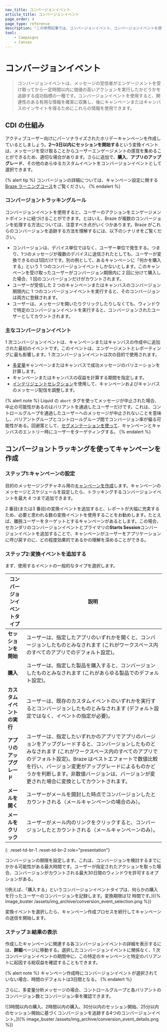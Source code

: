 ```yaml
---
nav_title: コンバージョンイベント
article_title: コンバージョンイベント
page_order: 4
page_type: reference
description: "この参照記事では、コンバージョンイベント、コンバージョンイベントを使用して Braze 内で成功指標を定義する方法、コンバージョンイベントを使用してユーザーのエンゲージメントを確認する方法について説明します。"
tool:
    - Campaigns
    - Canvas
---
```


# コンバージョンイベント

> コンバージョンイベントは、メッセージの受信者がエンゲージメントを受け取ってから一定時間以内に価値の高いアクションを実行したかどうかを追跡する成功指標の一種です。コンバージョンイベントを使用すると、関連性のある有用な情報を確実に収集し、後にキャンペーンまたはキャンバスのインサイトを得るためにこれらの情報を使用できます。

## CDI の仕組み

アクティブユーザー向けにパーソナライズされたホリデーキャンペーンを作成しているとしましょう。**2～3日以内にセッションを開始する**という変換イベントは、メッセージを受け取ることからユーザーエンゲージメントの感覚を集めることができるため、適切な場合があります。さらに追加で、**購入**、**アプリのアップグレード**、その他のあらゆるカスタムイベントをコンバージョンイベントとして選択できます。

{% alert tip %}
コンバージョンの詳細については、キャンペーン設定に関する [Braze ラーニングコース](https://learning.braze.com/campaign-setup-delivery-targeting-conversions)をご覧ください。
{% endalert %}

### コンバージョントラッキングルール

コンバージョンイベントを使用すると、ユーザーのアクションをエンゲージメントポイントに紐づけることができます。とはいえ、Braze が複数のコンバージョンを処理する方法については、注意すべき点がいくつかあります。Braze がこれらのコンバージョンを追跡する方法を理解するには、以下のシナリオをご覧ください。

- コンバージョンは、デバイス単位ではなく、ユーザー単位で発生する。つまり、1つのメッセージが複数のデバイスに送信されたとしても、ユーザーが変換できるのは1回だけです。別の例として、あるキャンペーンに「何かを購入する」という 1 つのコンバージョンイベントしかないとします。このキャンペーンを受け取ったユーザーがコンバージョン期限内に 2 回に分けて購入した場合、1 回のコンバージョンだけがカウントされます。
- ユーザーが受信した 2 つのキャンペーンまたはキャンバスのコンバージョン期限内に 1 つのコンバージョンイベントを実行すると、そのコンバージョンは両方に登録されます。
- ユーザーは、メッセージを開いたりクリックしたりしなくても、ウィンドウで特定のコンバージョンイベントを実行すると、コンバージョンされたユーザーとしてカウントされます。

### 主なコンバージョンイベント

1 次コンバージョンイベントは、キャンペーンまたはキャンバスの作成中に追加された最初のイベントです。このイベントは、エンゲージメントとレポーティングに最も影響します。1 次コンバージョンイベントは次の目的で使用されます。

- [多変量]({{site.baseurl}}/user_guide/engagement_tools/testing/multivariant_testing/#multivariate-and-ab-testing)キャンペーンまたはキャンバスで成功メッセージのバリエーションを計算します。
- キャンペーンまたはキャンバスの収益を計算する期間を指定します。
- [インテリジェントセレクション]({{site.baseurl}}/user_guide/brazeai/intelligence/intelligent_selection/)を使用して、キャンペーンおよびキャンバスのメッセージ配信を調整します。

{% alert note %}
Liquid の `abort` タグを使ってメッセージが中止された場合、中止の可能性があるのはバリアントを通過したユーザーだけです。これは、コントロールグループを通過したユーザーへのメッセージが中止されないことを意味し、バリアントグループとコントロールグループ間でコンバージョン率が偏る可能性がある。回避策として、[セグメンテーションを使って]({{site.baseurl}}/user_guide/engagement_tools/segments/creating_a_segment)、キャンペーンとキャンバスのエントリー時にユーザーをターゲティングする。
{% endalert %}

## コンバージョントラッキングを使ってキャンペーンを作成

### ステップ1:キャンペーンの設定

目的のメッセージングチャネル用の[キャンペーンを作成]({{site.baseurl}}/user_guide/engagement_tools/campaigns/building_campaigns/creating_campaign)します。キャンペーンのメッセージとスケジュールを設定したら、トラッキングするコンバージョンイベントを最大 4 つまで追加できます。

2 番目(または3 番目)の変換イベントを追加すると、レポートが大幅に充実するため、必要と思われる数の変換イベントを使用することをお勧めします。たとえば、離脱ユーザーをターゲットとするキャンペーンがあるとします。この場合、セカンダリのコンバージョンイベントとプライマリの**Starts Session**コンバージョンイベントを追加することで、キャンペーンがユーザーをアプリケーションに呼び戻すのに、どの程度効果的であるかの理解を深めることができる。 

### ステップ2:変換イベントを追加する

まず、使用するイベントの一般的なタイプを選択します。

| コンバージョンイベントタイプ         | 説明                                                                                                                                                                                                                                                                                                                                 |
|-------------------------|---------------------------------------------------------------------------------------------------------------------------------------------------------------------------------------------------------------------------------------------------------------------------------------------------------------------------------------------|
| **セッションを開始**      | ユーザーは、指定したアプリのいずれかを開くと、コンバージョンしたものとみなされます (これがワークスペース内のすべてのアプリでのデフォルト設定)。                                                                                                                                                                                                         |
| **購入**      | ユーザーは、指定した製品を購入すると、コンバージョンしたものとみなされます (これがあらゆる製品でのデフォルト設定)。                                                                                                                                                                                                                                 |
| **カスタムイベントの実行** | ユーザーは、既存のカスタムイベントのいずれかを実行するとコンバージョンしたものとみなされます (デフォルト設定ではなく、イベントの指定が必要)。                                                                                                                                                                                                        |
| **アプリのアップグレード**         | ユーザーは、指定したいずれかのアプリでアプリのバージョンをアップグレードすると、コンバージョンしたものとみなされます (これがワークスペース内のすべてのアプリでのデフォルト設定)。Braze はベストエフォートで数値比較を行い、バージョン変更がアップグレードによるものかどうかを判断します。非数値バージョンは、バージョンが変更された場合に変換としてカウントされます。              |
| **メールを開く**         | ユーザーがメールを開封した時点でコンバージョンしたとカウントされる（メールキャンペーンの場合のみ）。                                                                                                                                                                                                                                                 |
| **メールをクリック**        | ユーザーがメール内のリンクをクリックすると、コンバージョンしたとカウントされる（メールキャンペーンのみ）。                                                                                                                                                                                                                                  |
{: .reset-td-br-1 .reset-td-br-2 role="presentation"}

コンバージョンの期限を設定します。これは、コンバージョンを検討するまでにかかる可能性がある最大時間です。ユーザーが指定されたアクションを取った場合、コンバージョンがカウントされる最大30日間のウィンドウを許可するオプションがある。

![例えば、「購入する」というコンバージョンイベントタイプは、何らかの購入を行ったユーザーのコンバージョンを記録します。変換期限は12 時間です。]({% image_buster /assets/img_archive/conversion_event_selection.png %})

変換イベントを選択したら、キャンペーン作成プロセスを続行してキャンペーンの送信を開始します。

### ステップ 3:結果の表示

作成したキャンペーンに関連する各コンバージョンイベントの詳細を表示するには、**詳細**ページに移動する。選択したコンバージョンイベントに関係なく、1 次コンバージョンイベントの期間中に、この特定のキャンペーンと特定のバリアントに起因する総収益を確認することもできます。

{% alert note %}
キャンペーン作成時にコンバージョンイベントが選択されていない場合、時間のデフォルトは3日間となる。
{% endalert %}

さらに、多変量分析メッセージの場合、コントロールグループと各バリアントのコンバージョン数とコンバージョン率を確認できます。

![3時間以内の購入、2時間以内の購入、30分以内のセッション開始、25分以内のセッション開始に基づくコンバージョンを追跡する4つのコンバージョンイベント。]({% image_buster /assets/img_archive/conversion_event_details.png %})


